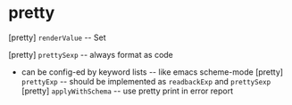 # pretty

[pretty] `renderValue` -- Set

[pretty] `prettySexp` -- always format as code
- can be config-ed by keyword lists -- like emacs scheme-mode
[pretty] `prettyExp` -- should be implemented as `readbackExp` and `prettySexp`
[pretty] `applyWithSchema` -- use pretty print in error report
